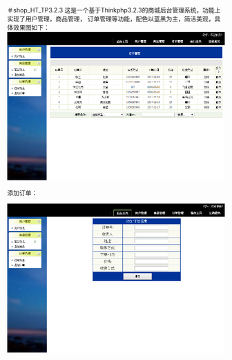 ＃shop_HT_TP3.2.3
这是一个基于Thinkphp3.2.3的商城后台管理系统，功能上实现了用户管理，商品管理，
订单管理等功能，配色以蓝黑为主，简洁美观，具体效果图如下：
![image](admin/images/xg01.png)

添加订单：

![image](admin/images/xg02.png)
